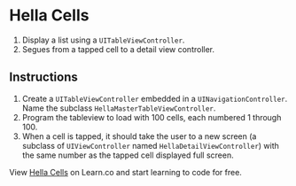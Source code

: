 # Hella Cells

1. Display a list using a `UITableViewController`.
2. Segues from a tapped cell to a detail view controller.

## Instructions

1. Create a `UITableViewController` embedded in a `UINavigationController`. Name the subclass `HellaMasterTableViewController`.
2. Program the tableview to load with 100 cells, each numbered 1 through 100.
3. When a cell is tapped, it should take the user to a new screen (a subclass of `UIViewController` named `HellaDetailViewController`) with the same number as the tapped cell displayed full screen. 

<p data-visibility='hidden'>View <a href='https://learn.co/' title='Hella Cells'>Hella Cells</a> on Learn.co and start learning to code for free.</p>
